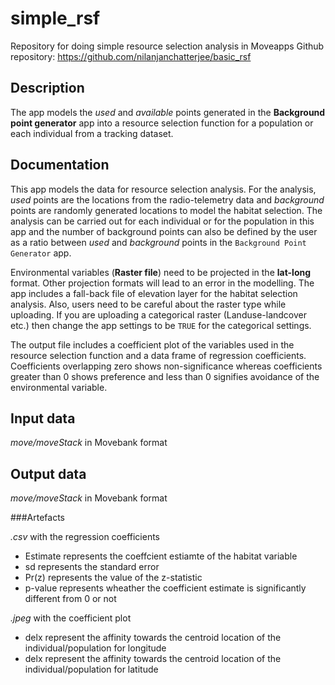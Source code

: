 # simple_rsf
Repository for doing simple resource selection analysis in Moveapps 
Github repository: https://github.com/nilanjanchatterjee/basic_rsf

## Description
The app models the *used* and *available* points generated in the **Background point generator** app into a resource selection function for a population or each individual from a tracking dataset.

## Documentation
   
This app models the data for resource selection analysis. For the analysis, *used* points are the locations from the radio-telemetry data and *background* points are randomly generated locations to model the habitat selection. The analysis can be carried out for each individual or for the population in this app and the number of background points can also be defined by the user as a ratio between *used* and *background* points in the `Background Point Generator` app. 

Environmental variables (**Raster file**) need to be projected in the **lat-long** format. Other projection formats will lead to an error in the modelling. The app includes a fall-back file of elevation layer for the habitat selection analysis. 
Also, users need to be careful about the raster type while uploading. If you are uploading a categorical raster (Landuse-landcover etc.) then change the app settings to be `TRUE` for the categorical settings.

The output file includes a coefficient plot of the variables used in the resource selection function and a data frame of regression coefficients. Coefficients overlapping zero shows non-significance whereas coefficients greater than 0 shows preference and less than 0 signifies avoidance of the environmental variable. 

## Input data

*move/moveStack* in Movebank format 

## Output data

*move/moveStack* in Movebank format 

###Artefacts

*.csv* with the regression coefficients   

- Estimate represents the coeffcient estiamte of the habitat variable
- sd represents the standard error 
- Pr(z) represents the value of the z-statistic
- p-value represents wheather the coefficient estimate is significantly different from 0 or not

*.jpeg* with the coefficient plot
- delx represent the affinity towards the centroid location of the individual/population for longitude
- delx represent the affinity towards the centroid location of the individual/population for latitude
